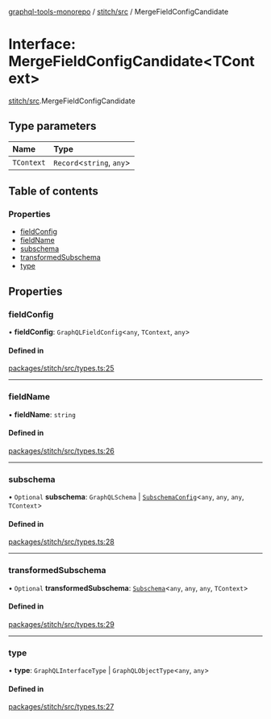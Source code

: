 [graphql-tools-monorepo](../README) / [stitch/src](../modules/stitch_src) /
MergeFieldConfigCandidate

# Interface: MergeFieldConfigCandidate<TContext\>

[stitch/src](../modules/stitch_src).MergeFieldConfigCandidate

## Type parameters

| Name       | Type                       |
| :--------- | :------------------------- |
| `TContext` | `Record`\<`string`, `any`> |

## Table of contents

### Properties

- [fieldConfig](stitch_src.MergeFieldConfigCandidate#fieldconfig)
- [fieldName](stitch_src.MergeFieldConfigCandidate#fieldname)
- [subschema](stitch_src.MergeFieldConfigCandidate#subschema)
- [transformedSubschema](stitch_src.MergeFieldConfigCandidate#transformedsubschema)
- [type](stitch_src.MergeFieldConfigCandidate#type)

## Properties

### fieldConfig

• **fieldConfig**: `GraphQLFieldConfig`\<`any`, `TContext`, `any`>

#### Defined in

[packages/stitch/src/types.ts:25](https://github.com/ardatan/graphql-tools/blob/master/packages/stitch/src/types.ts#L25)

---

### fieldName

• **fieldName**: `string`

#### Defined in

[packages/stitch/src/types.ts:26](https://github.com/ardatan/graphql-tools/blob/master/packages/stitch/src/types.ts#L26)

---

### subschema

• `Optional` **subschema**: `GraphQLSchema` \|
[`SubschemaConfig`](delegate_src.SubschemaConfig)\<`any`, `any`, `any`, `TContext`>

#### Defined in

[packages/stitch/src/types.ts:28](https://github.com/ardatan/graphql-tools/blob/master/packages/stitch/src/types.ts#L28)

---

### transformedSubschema

• `Optional` **transformedSubschema**:
[`Subschema`](/docs/api/classes/delegate_src.Subschema)\<`any`, `any`, `any`, `TContext`>

#### Defined in

[packages/stitch/src/types.ts:29](https://github.com/ardatan/graphql-tools/blob/master/packages/stitch/src/types.ts#L29)

---

### type

• **type**: `GraphQLInterfaceType` \| `GraphQLObjectType`\<`any`, `any`>

#### Defined in

[packages/stitch/src/types.ts:27](https://github.com/ardatan/graphql-tools/blob/master/packages/stitch/src/types.ts#L27)
